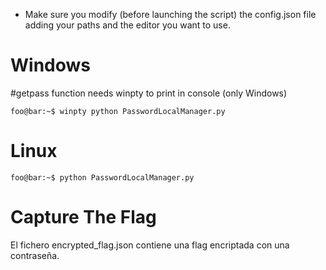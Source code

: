- Make sure you modify (before launching the script) the config.json file adding your paths and the editor you want to use.

# Windows
#getpass function needs winpty to print in console (only Windows)
```console
foo@bar:~$ winpty python PasswordLocalManager.py
```
   
# Linux
```console
foo@bar:~$ python PasswordLocalManager.py
```

# Capture The Flag
El fichero encrypted_flag.json contiene una flag encriptada con una contraseña.
